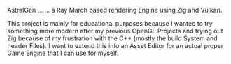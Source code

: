 AstralGen ...
... a Ray March based rendering Engine using Zig and Vulkan.

This project is mainly for educational purposes because I wanted to try something more modern after my previous OpenGL Projects and trying out Zig because of my frustration with the C++ (mostly the build System and header Files).
I want to extend this into an Asset Editor for an actual proper Game Engine that I can use for myself.

